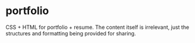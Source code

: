 portfolio
=========
CSS + HTML for portfolio + resume. The content itself is irrelevant, just the structures and formatting being provided for sharing.
